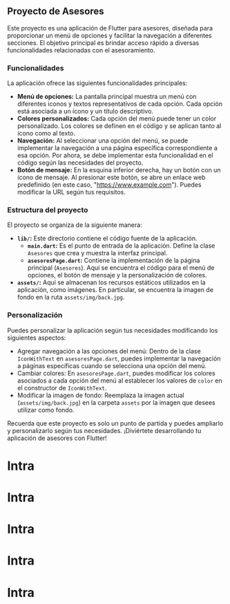## Proyecto de Asesores

Este proyecto es una aplicación de Flutter para asesores, diseñada para proporcionar un menú de opciones y facilitar la navegación a diferentes secciones. El objetivo principal es brindar acceso rápido a diversas funcionalidades relacionadas con el asesoramiento.

### Funcionalidades

La aplicación ofrece las siguientes funcionalidades principales:

- **Menú de opciones:** La pantalla principal muestra un menú con diferentes iconos y textos representativos de cada opción. Cada opción está asociada a un ícono y un título descriptivo.
- **Colores personalizados:** Cada opción del menú puede tener un color personalizado. Los colores se definen en el código y se aplican tanto al ícono como al texto.
- **Navegación:** Al seleccionar una opción del menú, se puede implementar la navegación a una página específica correspondiente a esa opción. Por ahora, se debe implementar esta funcionalidad en el código según las necesidades del proyecto.
- **Botón de mensaje:** En la esquina inferior derecha, hay un botón con un ícono de mensaje. Al presionar este botón, se abre un enlace web predefinido (en este caso, "https://www.example.com"). Puedes modificar la URL según tus requisitos.

### Estructura del proyecto

El proyecto se organiza de la siguiente manera:

- **`lib/`:** Este directorio contiene el código fuente de la aplicación.
  - **`main.dart`:** Es el punto de entrada de la aplicación. Define la clase `Asesores` que crea y muestra la interfaz principal.
  - **`asesoresPage.dart`:** Contiene la implementación de la página principal (`Asesores`). Aquí se encuentra el código para el menú de opciones, el botón de mensaje y la personalización de colores.
- **`assets/`:** Aquí se almacenan los recursos estáticos utilizados en la aplicación, como imágenes. En particular, se encuentra la imagen de fondo en la ruta `assets/img/back.jpg`.

### Personalización

Puedes personalizar la aplicación según tus necesidades modificando los siguientes aspectos:

- Agregar navegación a las opciones del menú: Dentro de la clase `IconWithText` en `asesoresPage.dart`, puedes implementar la navegación a páginas específicas cuando se selecciona una opción del menú.
- Cambiar colores: En `asesoresPage.dart`, puedes modificar los colores asociados a cada opción del menú al establecer los valores de `color` en el constructor de `IconWithText`.
- Modificar la imagen de fondo: Reemplaza la imagen actual (`assets/img/back.jpg`) en la carpeta `assets` por la imagen que desees utilizar como fondo.

Recuerda que este proyecto es solo un punto de partida y puedes ampliarlo y personalizarlo según tus necesidades. ¡Diviértete desarrollando tu aplicación de asesores con Flutter!
# Intra
# Intra
# Intra
# Intra
# Intra
